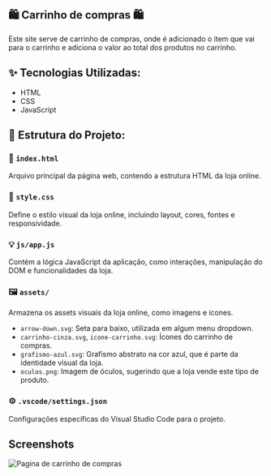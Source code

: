 ## 🛍️ Carrinho de compras 🛍️

Este site serve de carrinho de compras, onde é adicionado o item que vai para o carrinho e adiciona o valor ao total dos produtos no carrinho. 

## ✨ Tecnologias Utilizadas:

- HTML
- CSS
- JavaScript

## 📂 Estrutura do Projeto:

### 📄 `index.html`

Arquivo principal da página web, contendo a estrutura HTML da loja online.

### 🎨 `style.css`

Define o estilo visual da loja online, incluindo layout, cores, fontes e responsividade.

### 💡 `js/app.js`

Contém a lógica JavaScript da aplicação, como interações, manipulação do DOM e funcionalidades da loja.

### 🖼️ `assets/`

Armazena os assets visuais da loja online, como imagens e ícones.

- `arrow-down.svg`: Seta para baixo, utilizada em algum menu dropdown.
- `carrinho-cinza.svg`, `icone-carrinho.svg`: Ícones do carrinho de compras.
- `grafismo-azul.svg`: Grafismo abstrato na cor azul, que é parte da identidade visual da loja.
- `oculos.png`: Imagem de óculos, sugerindo que a loja vende este tipo de produto. 

### ⚙️ `.vscode/settings.json`

Configurações específicas do Visual Studio Code para o projeto.

## Screenshots

<img src="https://imgur.com/Q6qSKhu.jpg" alt="Pagina de carrinho de compras">
